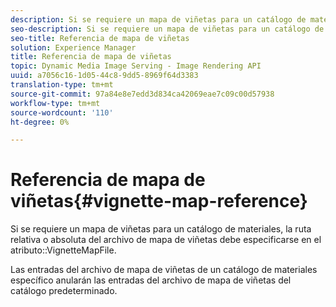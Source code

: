 ```yaml
---
description: Si se requiere un mapa de viñetas para un catálogo de materiales, la ruta relativa o absoluta del archivo de mapa de viñetas debe especificarse en el atributo VignetteMapFile.
seo-description: Si se requiere un mapa de viñetas para un catálogo de materiales, la ruta relativa o absoluta del archivo de mapa de viñetas debe especificarse en el atributo VignetteMapFile.
seo-title: Referencia de mapa de viñetas
solution: Experience Manager
title: Referencia de mapa de viñetas
topic: Dynamic Media Image Serving - Image Rendering API
uuid: a7056c16-1d05-44c8-9dd5-8969f64d3383
translation-type: tm+mt
source-git-commit: 97a84e8e7edd3d834ca42069eae7c09c00d57938
workflow-type: tm+mt
source-wordcount: '110'
ht-degree: 0%

---
```



# Referencia de mapa de viñetas{#vignette-map-reference}

Si se requiere un mapa de viñetas para un catálogo de materiales, la ruta relativa o absoluta del archivo de mapa de viñetas debe especificarse en el atributo::VignetteMapFile.

Las entradas del archivo de mapa de viñetas de un catálogo de materiales específico anularán las entradas del archivo de mapa de viñetas del catálogo predeterminado.
